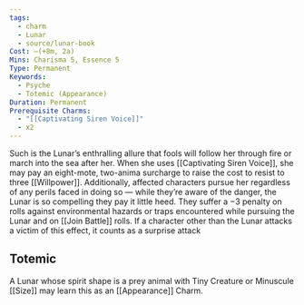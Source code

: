 ```yaml
---
tags:
  - charm
  - Lunar
  - source/lunar-book
Cost: —(+8m, 2a)
Mins: Charisma 5, Essence 5
Type: Permanent
Keywords:
  - Psyche
  - Totemic (Appearance)
Duration: Permanent
Prerequisite Charms:
  - "[[Captivating Siren Voice]]"
  - x2
---
```

Such is the Lunar’s enthralling allure that fools will follow her through fire or march into the sea after her. When she uses [[Captivating Siren Voice]], she may pay an eight-mote, two-anima surcharge to raise the cost to resist to three [[Willpower]]. Additionally, affected characters pursue her regardless of any perils faced in doing so — while they’re aware of the danger, the Lunar is so compelling they pay it little heed. They suffer a −3 penalty on rolls against environmental hazards or traps encountered while pursuing the Lunar and on [[Join Battle]] rolls. If a character other than the Lunar attacks a victim of this effect, it counts as a surprise attack 
## Totemic 

A Lunar whose spirit shape is a prey animal with Tiny Creature or Minuscule [[Size]] may learn this as an [[Appearance]] Charm.